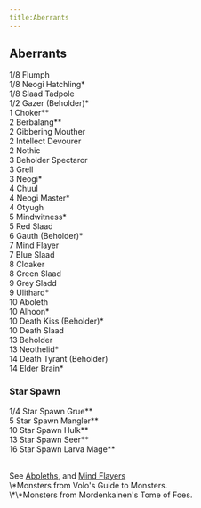 ```yaml
---
title:Aberrants
---
```


## Aberrants

1/8 Flumph<br/>
1/8 Neogi Hatchling\*<br/>
1/8 Slaad Tadpole<br/>
1/2 Gazer (Beholder)\*<br/>
1 Choker\*\*<br/>
2 Berbalang\*\*<br/>
2 Gibbering Mouther<br/>
2 Intellect Devourer<br/>
2 Nothic<br/>
3 Beholder Spectaror<br/>
3 Grell<br/>
3 Neogi\*<br/>
4 Chuul<br/>
4 Neogi Master\*<br/>
4 Otyugh<br/>
5 Mindwitness\*<br/>
5 Red Slaad<br/>
6 Gauth (Beholder)\*<br/>
7 Mind Flayer<br/>
7 Blue Slaad<br/>
8 Cloaker<br/>
8 Green Slaad<br/>
9 Grey Sladd<br/>
9 Ulithard\*<br/>
10 Aboleth<br/>
10 Alhoon\*<br/>
10 Death Kiss (Beholder)\*<br/>
10 Death Slaad<br/>
13 Beholder<br/>
13 Neothelid\*<br/>
14 Death Tyrant (Beholder)<br/>
14 Elder Brain\*<br/>

### Star Spawn
1/4 Star Spawn Grue\*\*<br/>
5 Star Spawn Mangler\*\*<br/>
10 Star Spawn Hulk\*\*<br/>
13 Star Spawn Seer\*\*<br/>
16 Star Spawn Larva Mage\*\*<br/>

<br/>
See <a href="/dnd/monsters/aboleths">Aboleths</a>, and <a href="/dnd/monsters/mind-flayers">Mind Flayers</a>

<br/>
\*Monsters from Volo's Guide to Monsters. <br/>
\*\*Monsters from Mordenkainen's Tome of Foes. 
